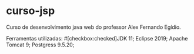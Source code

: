 # curso-jsp
Curso de desenvolvimento java web do professor Alex Fernando Egídio.

Ferramentas utilizadas:
#[checkbox:checked]JDK 11;
Eclipse 2019;
Apache Tomcat 9;
Postgress 9.5.20;
